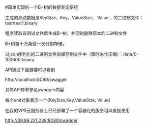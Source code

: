 #简单实现的一个B+树的数据查询系统

生成的测试数据是KeySize，Key，ValueSize， Value... 的二进制文件：test/test1.binary 

程序读取该测试文件后生成B+树，并同时删除原本的二进制文件

B+树每十万条做一次分割存储，

以json序列化的二进制文件后保存到文件中（暂时未作压缩）：data/0-100000.binary


API通过下面链接可以看到

http://localhost:8080/swagger


具体API传参参见swagger内容

每个unit对象表示一个{KeySize,Key,ValueSize, Value}


在我的VPS云服务器上已经部署了一个容器化的服务可以直接使用

http://39.99.221.239:8080/swagger
